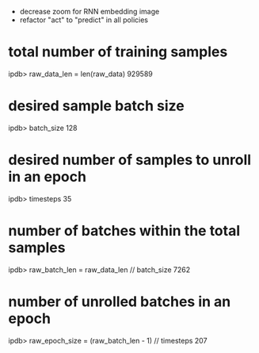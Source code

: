 * decrease zoom for RNN embedding image
* refactor "act" to "predict" in all policies




# total number of training samples
ipdb> raw_data_len = len(raw_data)
929589

# desired sample batch size
ipdb> batch_size
128

# desired number of samples to unroll in an epoch
ipdb> timesteps
35

# number of batches within the total samples 
ipdb> raw_batch_len = raw_data_len // batch_size
7262

# number of unrolled batches in an epoch
ipdb> raw_epoch_size = (raw_batch_len - 1) // timesteps
207

